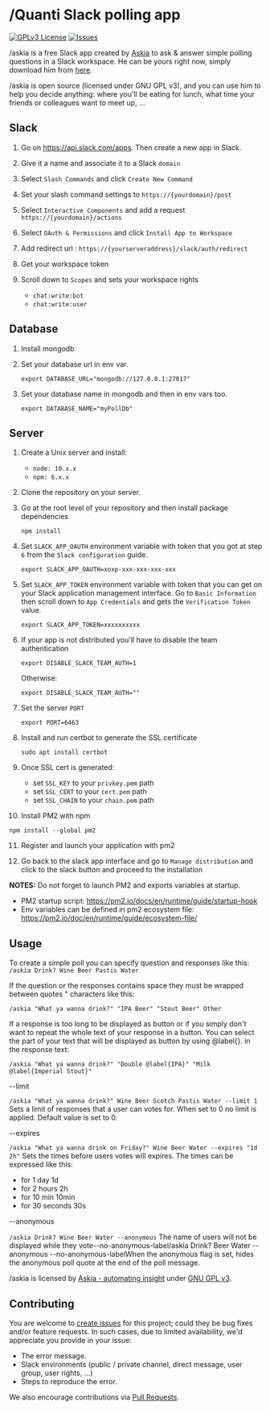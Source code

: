 # /Quanti Slack polling app

[![GPLv3 License](https://img.shields.io/badge/License-GPL%20v3-yellow.svg)](https://opensource.org/licenses/)
[![Issues](https://img.shields.io/github/issues-raw/tterb/PlayMusic.svg?maxAge=25000)](https://github.com/Askia/askia-slack-poll/issues)

/askia is a free Slack app created by [Askia](https://www.askia.com) to ask & answer simple polling questions in a Slack workspace. He can be yours right now, simply download him from [here](https://bot.askia.com).

/askia is open source (licensed under GNU GPL v3), and you can use him to help you decide anything: where you'll be eating for lunch, what time your friends or colleagues want to meet up, ...

## Slack

1. Go on https://api.slack.com/apps. Then create a new app in Slack.

2. Give it a name and associate it to a Slack `domain`

3. Select `Slash Commands` and click `Create New Command`

4. Set your slash command settings to `https://{yourdomain}/post`

5. Select `Interactive Components` and add a request `https://{yourdomain}/actions`

6. Select `OAuth & Permissions` and click `Install App to Workspace`

7. Add redirect url : `https://{yourserveraddress}/slack/auth/redirect`

7. Get your workspace token

8. Scroll down to `Scopes` and sets your workspace rights

   - `chat:write:bot`
   - `chat:write:user`

## Database

1. Install mongodb

2. Set your database url in env var. 
   
   ```
   export DATABASE_URL="mongodb://127.0.0.1:27017"
   ```

3. Set your database name in mongodb and then in env vars too.

   ```
   export DATABASE_NAME="myPollDb"
   ```

## Server

1. Create a Unix server and install:

   - `node: 10.x.x`
   - `npm: 6.x.x`

2. Clone the repository on your server.

3. Go at the root level of your repository and then install
   package dependencies

   ```
   npm install
   ```

4. Set `SLACK_APP_OAUTH` environment variable with token that you got at
   step `6` from the `Slack configuration` guide.

   ```
   export SLACK_APP_OAUTH=xoxp-xxx-xxx-xxx-xxx
   ```

5. Set `SLACK_APP_TOKEN` environment variable with token that you can get
   on your Slack application management interface. Go to `Basic Information`
   then scroll down to `App Credentials` and gets the `Verification Token`
   value.

   ```
   export SLACK_APP_TOKEN=xxxxxxxxxx
   ```

6. If your app is not distributed you'll have to disable the team authentication

   ```
   export DISABLE_SLACK_TEAM_AUTH=1
   ```

   Otherwise:

   ```
   export DISABLE_SLACK_TEAM_AUTH=""
   ```

7. Set the server `PORT`

   ```
   export PORT=6463
   ```

8. Install and run certbot to generate the SSL certificate

   ```
   sudo apt install certbot
   ```

9. Once SSL cert is generated:

   * set `SSL_KEY` to your `privkey.pem` path
   * set `SSL_CERT` to your `cert.pem` path
   * set `SSL_CHAIN` to your `chain.pem` path

10. Install PM2 with npm

   ```
   npm install --global pm2
   ```

11. Register and launch your application with pm2

12. Go back to the slack app interface and go to `Manage distribution` and click to the slack button and proceed to the installation

**NOTES:** Do not forget to launch PM2 and exports variables at startup.

- PM2 startup script: https://pm2.io/docs/en/runtime/guide/startup-hook
- Env variables can be defined in pm2 ecosystem file: https://pm2.io/doc/en/runtime/guide/ecosystem-file/

## Usage

To create a simple poll you can specify question and responses like this:
`/askia Drink? Wine Beer Pastis Water`

If the question or the responses contains space they must be wrapped between quotes \" characters like this:

`/askia "What ya wanna drink?" "IPA Beer" "Stout Beer" Other`

If a response is too long to be displayed as button or if you simply don't want to repeat the whole text of your response in a button. You can select the part of your text that will be displayed as button by using @label{}. in the response text:

`/askia "What ya wanna drink?" "Double @label{IPA}" "Milk @label{Imperial Stout}"`

--limit

`/askia "What ya wanna drink?" Wine Beer Scotch Pastis Water --limit 1`
Sets a limit of responses that a user can votes for. When set to 0 no limit is applied. Default value is set to 0.

--expires

`/askia "What ya wanna drink on Friday?" Wine Beer Water --expires "1d 2h"`
Sets the times before users votes will expires. The times can be expressed like this:
- for 1 day 1d
- for 2 hours 2h
- for 10 min 10min
- for 30 seconds 30s

--anonymous

`/askia Drink? Wine Beer Water --anonymous`
The name of users will not be displayed while they vote--no-anonymous-label/askia Drink? Beer Water --anonymous --no-anonymous-labelWhen the anonymous flag is set, hides the anonymous poll quote at the end of the poll message. 

/askia is licensed by [Askia - automating insight](https://www.askia.com) under [GNU GPL v3](https://github.com/Askia/askia-slack-poll/blob/master/LICENSE).

## Contributing

You are welcome to [create issues](https://github.com/Askia/askia-slack-poll/issues) for this project; could they be bug fixes and/or feature requests.
In such cases, due to limited availability, we'd appreciate you provide in your issue:

- The error message.
- Slack environments (public / private channel, direct message, user group, user rights, ...)
- Steps to reproduce the error.

We also encourage contributions via [Pull Requests](https://github.com/Askia/askia-slack-poll/pulls).
